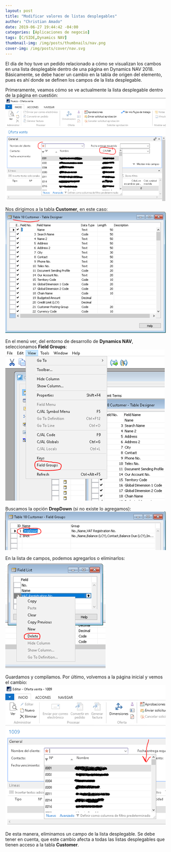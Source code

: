 ```yaml
---
layout: post
title: "Modificar valores de listas desplegables"
author: "Christian Amado"
date: 2019-06-27 19:44:42 -04:00
categories: [Aplicaciones de negocio]
tags: [C/SIDE,Dynamics NAV]
thumbnail-img: /img/posts/thumbnails/nav.png
cover-img: /img/posts/cover/nav.svg
---
```


El día de hoy tuve un pedido relacionado a cómo se visualizan los cambos en una lista desplegable dentro de una página en Dynamics NAV 2018. Básicamente, se debe hacer un cambio en la tabla de origen del elemento, pues es ahí donde se definen los campos de la lista desplegable.

<!--more-->

Primeramente, veamos cómo se ve actualmente la lista desplegable dentro de la página en cuestión:  
![](/img/posts/migrated/2019/06/1-1.png)

Nos dirigimos a la tabla **Customer**, en este caso:  
![](/img/posts/migrated/2019/06/2-1.png)

En el menú ver, del entorno de desarrollo de **Dynamics NAV**, seleccionamos **Field Groups**:  
![](/img/posts/migrated/2019/06/3-1.png)

Buscamos la opción **DropDown** (si no existe lo agregamos):  
![](/img/posts/migrated/2019/06/4-1.png)

En la lista de campos, podemos agregarlos o eliminarlos:  
![](/img/posts/migrated/2019/06/5.png)

Guardamos y compilamos. Por último, volvemos a la página inicial y vemos el cambio:  
![](/img/posts/migrated/2019/06/6.png)

De esta manera, eliminamos un campo de la lista desplegable. Se debe tener en cuenta, que este cambio afecta a todas las listas desplegables que tienen acceso a la tabla **Customer**.